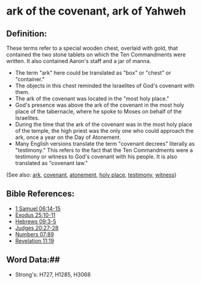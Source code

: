 # ark of the covenant, ark of Yahweh #

## Definition: ##

These terms refer to a special wooden chest, overlaid with gold, that contained the two stone tablets on which the Ten Commandments were written. It also contained Aaron's staff and a jar of manna.

* The term "ark" here could be translated as "box" or "chest" or "container."
* The objects in this chest reminded the Israelites of God's covenant with them.
* The ark of the covenant was located in the "most holy place."
* God's presence was above the ark of the covenant in the most holy place of the tabernacle, where he spoke to Moses on behalf of the Israelites.
* During the time that the ark of the covenant was in the most holy place of the temple, the high priest was the only one who could approach the ark, once a year on the Day of Atonement.
* Many English versions translate the term "covenant decrees" literally as "testimony." This refers to the fact that the Ten Commandments were a testimony or witness to God's covenant with his people. It is also translated as "covenant law."

(See also: [ark](../other/ark.md), [covenant](../kt/covenant.md), [atonement](../kt/atonement.md), [holy place](../kt/holyplace.md), [testimony](../kt/testimony.md), [witness](../kt/witness.md))

## Bible References: ##

* [1 Samuel 06:14-15](rc://en/tn/help/1sa/06/14)
* [Exodus 25:10-11](rc://en/tn/help/exo/25/10)
* [Hebrews 09:3-5](rc://en/tn/help/heb/09/03)
* [Judges 20:27-28](rc://en/tn/help/jdg/20/27)
* [Numbers 07:89](rc://en/tn/help/num/07/89)
* [Revelation 11:19](rc://en/tn/help/rev/11/19)


## Word Data:##

* Strong's: H727, H1285, H3068


